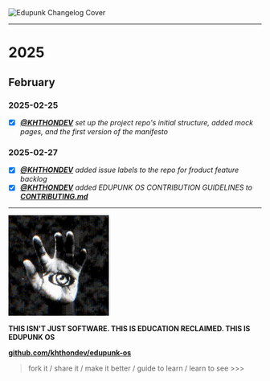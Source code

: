 <img src="../../assets/doc-images/edupunk-os-changelog@2x.png" srcset="../../assets/doc-images/edupunk-os-changelog@1x.png 1x, ../../assets/doc-images/edupunk-os-changelog@2x.png 2x" alt="Edupunk Changelog Cover">

---

# 2025

## February

### 2025-02-25

- [x] _**[@KHTHONDEV](https://github.com/khthondev)** set up the project repo's initial structure, added mock pages, and the first version of the manifesto_

### 2025-02-27

- [x] _**[@KHTHONDEV](https://github.com/khthondev)** added issue labels to the repo for froduct feature backlog_
- [x] _**[@KHTHONDEV](https://github.com/khthondev)** added EDUPUNK OS CONTRIBUTION GUIDELINES to **[CONTRIBUTING.md](CONTRIBUTING.md)**_

---

<img src="../../assets/doc-images/edupunk-os-hand-eye-logo.gif" width="200px">

**THIS ISN'T JUST SOFTWARE. THIS IS EDUCATION RECLAIMED. THIS IS EDUPUNK OS**

**[github.com/khthondev/edupunk-os](https://github.com/khthondev/edupunk-os)**

> fork it / share it / make it better / guide to learn / learn to see >>>